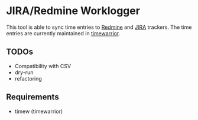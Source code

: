 # JIRA/Redmine Worklogger

This tool is able to sync time entries to [Redmine](https://www.redmine.org/) and [JIRA](https://www.atlassian.com/) trackers.
The time entries are currently maintained in [timewarrior](https://timewarrior.net/).

## TODOs

- Compatibility with CSV
- dry-run
- refactoring

## Requirements

- timew (timewarrior)
